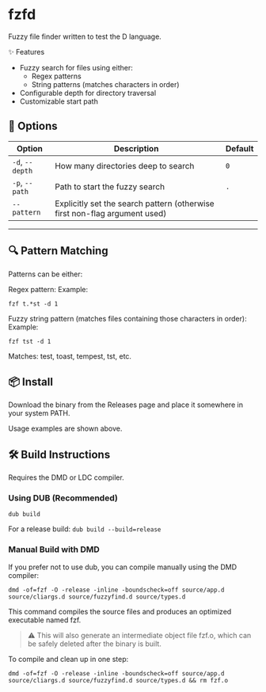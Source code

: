 # fzfd
Fuzzy file finder written to test the D language.

✨ Features
* Fuzzy search for files using either:
    * Regex patterns
    * String patterns (matches characters in order)
* Configurable depth for directory traversal
* Customizable start path

## 🧭 Options

| Option           | Description                                                                 | Default |
|------------------|-----------------------------------------------------------------------------|---------|
| `-d`, `--depth`  | How many directories deep to search                                        | `0`     |
| `-p`, `--path`   | Path to start the fuzzy search                                             | `.`     |
| `--pattern`      | Explicitly set the search pattern (otherwise first non-flag argument used) |         |

---

## 🔍 Pattern Matching
Patterns can be either:

Regex pattern:
Example:

`fzf t.*st -d 1`  

Fuzzy string pattern (matches files containing those characters in order):
Example:

`fzf tst -d 1`

Matches: test, toast, tempest, tst, etc.

## 📦 Install
Download the binary from the Releases page and place it somewhere in your system PATH.

Usage examples are shown above.

## 🛠️ Build Instructions
Requires the DMD or LDC compiler.

### Using DUB (Recommended)

`dub build`

For a release build:
`dub build --build=release`

### Manual Build with DMD
If you prefer not to use dub, you can compile manually using the DMD compiler:

`dmd -of=fzf -O -release -inline -boundscheck=off source/app.d source/cliargs.d source/fuzzyfind.d source/types.d`

This command compiles the source files and produces an optimized executable named fzf.

>⚠️ This will also generate an intermediate object file fzf.o, which can be safely deleted after the binary is built.

To compile and clean up in one step:

`dmd -of=fzf -O -release -inline -boundscheck=off source/app.d source/cliargs.d source/fuzzyfind.d source/types.d && rm fzf.o`
